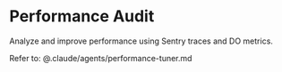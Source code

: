 # Performance Audit

Analyze and improve performance using Sentry traces and DO metrics.

Refer to:
@.claude/agents/performance-tuner.md
